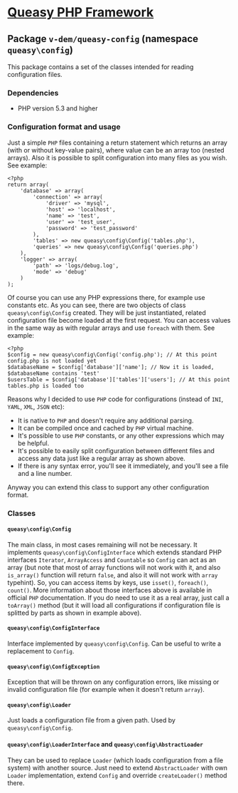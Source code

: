 # [Queasy PHP Framework](https://github.com/v-dem/queasy-app/)

## Package `v-dem/queasy-config` (namespace `queasy\config`)

This package contains a set of the classes intended for reading configuration files.

### Dependencies

* PHP version 5.3 and higher

### Configuration format and usage

Just a simple `PHP` files containing a return statement which returns an array (with or without key-value pairs), where value can be an
array too (nested arrays). Also it is possible to split configuration into many files as you wish. See example:

    <?php
    return array(
        'database' => array(
            'connection' => array(
                'driver' => 'mysql',
                'host' => 'localhost',
                'name' => 'test',
                'user' => 'test_user',
                'password' => 'test_password'
            ),
            'tables' => new queasy\config\Config('tables.php'),
            'queries' => new queasy\config\Config('queries.php')
        ),
        'logger' => array(
            'path' => 'logs/debug.log',
            'mode' => 'debug'
        )
    );

Of course you can use any PHP expressions there, for example use constants etc. As you can see, there are two objects of class `queasy\config\Config`
created. They will be just instantiated, related configuration file become loaded at the first request. You can access values in the same way as
with regular arrays and use `foreach` with them. See example:

    <?php
    $config = new queasy\config\Config('config.php'); // At this point config.php is not loaded yet
    $databaseName = $config['database']['name']; // Now it is loaded, $databaseName contains 'test'
    $usersTable = $config['database']['tables']['users']; // At this point tables.php is loaded too

Reasons why I decided to use `PHP` code for configurations (instead of `INI`, `YAML`, `XML`, `JSON` etc):

* It is native to `PHP` and doesn't require any additional parsing.
* It can be compiled once and cached by `PHP` virtual machine.
* It's possible to use `PHP` constants, or any other expressions which may be helpful.
* It's possible to easily split configuration between different files and access any data just like a regular array as shown above.
* If there is any syntax error, you'll see it immediately, and you'll see a file and a line number.

Anyway you can extend this class to support any other configuration format.

### Classes

#### `queasy\config\Config`

The main class, in most cases remaining will not be necessary. It implements `queasy\config\ConfigInterface` which extends standard PHP
interfaces `Iterator`, `ArrayAccess` and `Countable` so `Config` can act as an array (but note that most of array functions will not work with it,
and also `is_array()` function will return `false`, and also it will not work with `array` typehint). So, you can access items by keys, use
`isset()`, `foreach()`, `count()`. More information about those interfaces above is available in official `PHP` documentation.
If you do need to use it as a real array, just call a `toArray()` method (but it will load all configurations if configuration file is splitted
by parts as shown in example above).

#### `queasy\config\ConfigInterface`

Interface implemented by `queasy\config\Config`. Can be useful to write a replacement to `Config`.

#### `queasy\config\ConfigException`

Exception that will be thrown on any configuration errors, like missing or invalid configuration file (for example when it doesn't return `array`).

#### `queasy\config\Loader`

Just loads a configuration file from a given path. Used by `queasy\config\Config`.

#### `queasy\config\LoaderInterface` and `queasy\config\AbstractLoader`

They can be used to replace `Loader` (which loads configuration from a file system) with another source. Just need to extend `AbstractLoader`
with own `Loader` implementation, extend `Config` and override `createLoader()` method there.

